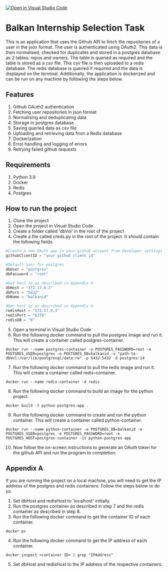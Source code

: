 [![Open in Visual Studio Code](https://classroom.github.com/assets/open-in-vscode-c66648af7eb3fe8bc4f294546bfd86ef473780cde1dea487d3c4ff354943c9ae.svg)](https://classroom.github.com/online_ide?assignment_repo_id=10771702&assignment_repo_type=AssignmentRepo)

# Balkan Internship Selection Task

This is an application that uses the Github API to fetch the repositories of a user in the json format. The user is authenticated using OAuth2. This data is then normalised, checked for duplicates and stored in a postgres database as 2 tables: repos and owners. The table is queried as required and the table is stored as a csv file. This csv file is then uploaded to a redis database. The redis database is queried if required and the data is displayed on the terminal. Additionally, the application is dockerized and can be run on any machine by following the steps below.

## Features
1. Github OAuth2 authentication
2. Fetching user repositories in json format
3. Normalising and deduplicating data
4. Storage in postgres database
5. Saving queried data as csv file
6. Uploading and retrieving data from a Redis database
7. Dockerization
8. Error handling and logging of errors
9. Retrying failed github requests

## Requirements
1. Python 3.9
2. Docker
3. Redis
4. Postgres

## How to run the project
1. Clone the project
2. Open the project in Visual Studio Code
3. Create a folder called 'dbVol' in the root of the project
4. Create a file called creds.py in the root of the project. It should contain the following fields.

```python
#Create a new OAuth app in your github account from developer settings and get the client ID
githubClientID = "your github client id"

#Default user for postgres
dbUser = "postgres" 
dbPassword = "root"

#Get host ip as described in Appendix A
dbHost = "172.17.0.2" 
dbPort = "5432"
dbName = "balkanid"

#Get host ip as described in Appendix A
redisHost = "172.17.0.3"
redisPort = "6379"
redisDB = "0"
```

5. Open a terminal in Visual Studio Code
6. Run the following docker command to pull the postgres image and run it. This will create a container called postgres-container.

```
docker run --name postgres-container -e POSTGRES_PASSWORD=root -e POSTGRES_USER=postgres -e POSTGRES_DB=balkanid -v "path-to-dbVol:/var/lib/postgresql/data:rw" -p 5432:5432 -d postgres:14
```

7. Run the following docker command to pull the redis image and run it. This will create a container called redis-container.

```
docker run --name redis-container -d redis
```

8. Run the following docker command to build an image for the python project. 

```
docker build -t python-postgres-app .
```

9. Run the following docker command to create and run the python container. This will create a container called python-container.

```
docker run --name python-container -e POSTGRES_DB=balkanid -e POSTGRES_USER=postgres -e POSTGRES_PASSWORD=root -e POSTGRES_HOST=postgres-container -it python-postgres-app
```

10. Now follow the on-screen instructions to generate an OAuth token for the github API and run the program to completion.

## Appendix A
If you are running the project on a local machine, you will need to get the IP address of the postgres and redis containers. Follow the steps below to do so.

1. Set dbHost and redisHost to 'localhost' initially.
2. Run the postgres container as described in step 7 and the redis container as described in step 8.
3. Run the following docker command to get the container ID of each container.

```
docker ps
```

4. Run the following docker command to get the IP address of each container.

```
docker inspect <container ID> | grep "IPAddress"
```

5. Set dbHost and redisHost to the IP address of the respective containers.

